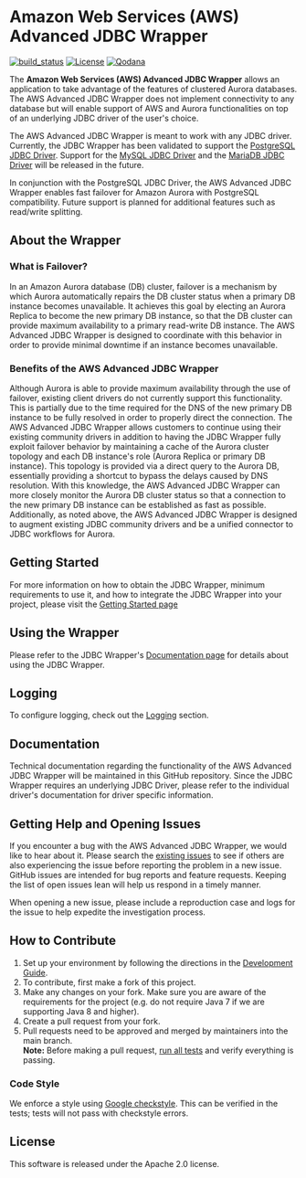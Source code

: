 # Amazon Web Services (AWS) Advanced JDBC Wrapper

[![build_status](https://github.com/awslabs/aws-advanced-jdbc-wrapper/actions/workflows/main.yml/badge.svg)](https://github.com/awslabs/aws-advanced-jdbc-wrapper/actions/workflows/main.yml)
[![License](https://img.shields.io/badge/License-Apache%202.0-blue.svg)](LICENSE)
[![Qodana](https://github.com/awslabs/aws-advanced-jdbc-wrapper/actions/workflows/code_quality.yml/badge.svg)](https://github.com/awslabs/aws-advanced-jdbc-wrapper/actions/workflows/code_quality.yml)

The **Amazon Web Services (AWS) Advanced JDBC Wrapper** allows an application to take advantage of the features of clustered Aurora databases. The AWS Advanced JDBC Wrapper does not implement connectivity to any database but will enable support of AWS and Aurora functionalities on top of an underlying JDBC driver of the user's choice.

The AWS Advanced JDBC Wrapper is meant to work with any JDBC driver. Currently, the JDBC Wrapper has been validated to support the [PostgreSQL JDBC Driver](https://github.com/pgjdbc/pgjdbc). Support for the [MySQL JDBC Driver](https://github.com/mysql/mysql-connector-j) and the [MariaDB JDBC Driver](https://github.com/mariadb-corporation/mariadb-connector-j) will be released in the future.

In conjunction with the PostgreSQL JDBC Driver, the AWS Advanced JDBC Wrapper enables fast failover for Amazon Aurora with PostgreSQL compatibility. Future support is planned for additional features such as read/write splitting.

## About the Wrapper

### What is Failover?
In an Amazon Aurora database (DB) cluster, failover is a mechanism by which Aurora automatically repairs the DB cluster status when a primary DB instance becomes unavailable. It achieves this goal by electing an Aurora Replica to become the new primary DB instance, so that the DB cluster can provide maximum availability to a primary read-write DB instance. The AWS Advanced JDBC Wrapper is designed to coordinate with this behavior in order to provide minimal downtime if an instance becomes unavailable.

### Benefits of the AWS Advanced JDBC Wrapper
Although Aurora is able to provide maximum availability through the use of failover, existing client drivers do not currently support this functionality. This is partially due to the time required for the DNS of the new primary DB instance to be fully resolved in order to properly direct the connection. The AWS Advanced JDBC Wrapper allows customers to continue using their existing community drivers in addition to having the JDBC Wrapper fully exploit failover behavior by maintaining a cache of the Aurora cluster topology and each DB instance's role (Aurora Replica or primary DB instance). This topology is provided via a direct query to the Aurora DB, essentially providing a shortcut to bypass the delays caused by DNS resolution. With this knowledge, the AWS Advanced JDBC Wrapper can more closely monitor the Aurora DB cluster status so that a connection to the new primary DB instance can be established as fast as possible. Additionally, as noted above, the AWS Advanced JDBC Wrapper is designed to augment existing JDBC community drivers and be a unified connector to JDBC workflows for Aurora.

## Getting Started
For more information on how to obtain the JDBC Wrapper, minimum requirements to use it, and how to integrate the JDBC Wrapper into your project, please visit the [Getting Started page](./docs/GettingStarted.md)

## Using the Wrapper
Please refer to the JDBC Wrapper's [Documentation page](./docs/Documentation.md) for details about using the JDBC Wrapper. 

## Logging
To configure logging, check out the [Logging](./docs/using-the-jdbc-wrapper/UsingTheJdbcWrapper.md#logging) section.

## Documentation
Technical documentation regarding the functionality of the AWS Advanced JDBC Wrapper will be maintained in this GitHub repository. Since the JDBC Wrapper requires an underlying JDBC Driver, please refer to the individual driver's documentation for driver specific information.

## Getting Help and Opening Issues
If you encounter a bug with the AWS Advanced JDBC Wrapper, we would like to hear about it.
Please search the [existing issues](https://github.com/awslabs/aws-advanced-jdbc-wrapper/issues) to see if others are also experiencing the issue before reporting the problem in a new issue.
GitHub issues are intended for bug reports and feature requests. Keeping the list of open issues lean will help us respond in a timely manner.

When opening a new issue, please include a reproduction case and logs for the issue to help expedite the investigation process.

## How to Contribute
1. Set up your environment by following the directions in the [Development Guide](docs/development-guide/DevelopmentGuide.md).
2. To contribute, first make a fork of this project. 
3. Make any changes on your fork. Make sure you are aware of the requirements for the project (e.g. do not require Java 7 if we are supporting Java 8 and higher).
4. Create a pull request from your fork. 
5. Pull requests need to be approved and merged by maintainers into the main branch. <br />
**Note:** Before making a pull request, [run all tests](./docs/development-guide/DevelopmentGuide.md#running-the-tests) and verify everything is passing.

### Code Style
We enforce a style using [Google checkstyle](https://github.com/google/styleguide/blob/gh-pages/intellij-java-google-style.xml).
This can be verified in the tests; tests will not pass with checkstyle errors.

## License
This software is released under the Apache 2.0 license.
